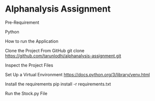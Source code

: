 # Alphanalysis Assignment

Pre-Requirement

Python

How to run the Application

Clone the Project From GitHub git clone https://github.com/tarunlodhi/alphanalysis-assignment.git

Inspect the Project Files

Set Up a Virtual Environment https://docs.python.org/3/library/venv.html

Install the requirements pip install -r requirements.txt

Run the Stock.py File
